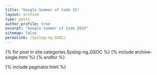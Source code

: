 ```yaml
---
title: "Google Summer of Code 15"
layout: archive
type: posts
author_profile: true
excerpt: "Google Summer of Code 2015"
sitemap: false
permalink: /Syslog-ng_GSOC/
---
```



{% for post in site.categories.Syslog-ng_GSOC %}
    {% include archive-single.html %}
{% endfor %}

{% include paginator.html %}



